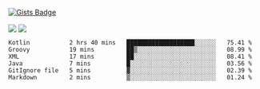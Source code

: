 

[![Gists Badge](https://badges.pufler.dev/gists/esabook)](https://gist.github.com/mine) 
<p>
<img align="center" src="https://github-readme-stats.anuraghazra1.vercel.app/api/top-langs/?username=esabook&layout=compact&theme=merko&count_private=true&langs_count=20"/>
<img align="center" src="https://github-readme-stats.anuraghazra1.vercel.app/api?username=esabook&show_icons=true&include_all_commits=true&theme=merko&count_private=true&custom_title=Github stats"/>
</p>
<!--START_SECTION:waka-->

```text
Kotlin           2 hrs 40 mins   ███████████████████░░░░░░   75.41 %
Groovy           19 mins         ██▒░░░░░░░░░░░░░░░░░░░░░░   08.99 %
XML              17 mins         ██░░░░░░░░░░░░░░░░░░░░░░░   08.41 %
Java             7 mins          █░░░░░░░░░░░░░░░░░░░░░░░░   03.56 %
GitIgnore file   5 mins          ▓░░░░░░░░░░░░░░░░░░░░░░░░   02.39 %
Markdown         2 mins          ▒░░░░░░░░░░░░░░░░░░░░░░░░   01.24 %
```

<!--END_SECTION:waka-->




<!--
**esabook/esabook** is a ✨ _special_ ✨ repository because its `README.md` (this file) appears on your GitHub profile.

Here are some ideas to get you started:

- 🔭 I’m currently working on ...
- 🌱 I’m currently learning ...
- 👯 I’m looking to collaborate on ...
- 🤔 I’m looking for help with ...
- 💬 Ask me about ...
- 📫 How to reach me: ...
- 😄 Pronouns: ...
- ⚡ Fun fact: ...
-->
